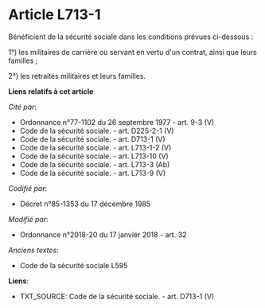 # Article L713-1

Bénéficient de la sécurité sociale dans les conditions prévues ci-dessous :

1°) les militaires de carrière ou servant en vertu d'un contrat, ainsi que leurs familles ;

2°) les retraités militaires et leurs familles.

**Liens relatifs à cet article**

_Cité par_:

  - Ordonnance n°77-1102 du 26 septembre 1977 - art. 9-3 (V)
  - Code de la sécurité sociale. - art. D225-2-1 (V)
  - Code de la sécurité sociale. - art. D713-1 (V)
  - Code de la sécurité sociale. - art. L713-1-2 (V)
  - Code de la sécurité sociale. - art. L713-10 (V)
  - Code de la sécurité sociale. - art. L713-3 (Ab)
  - Code de la sécurité sociale. - art. L713-9 (V)

_Codifié par_:

  - Décret n°85-1353 du 17 décembre 1985

_Modifié par_:

  - Ordonnance n°2018-20 du 17 janvier 2018 - art. 32

_Anciens textes_:

  - Code de la sécurité sociale L595

**Liens**:

  - TXT_SOURCE: Code de la sécurité sociale. - art. D713-1 (V)
